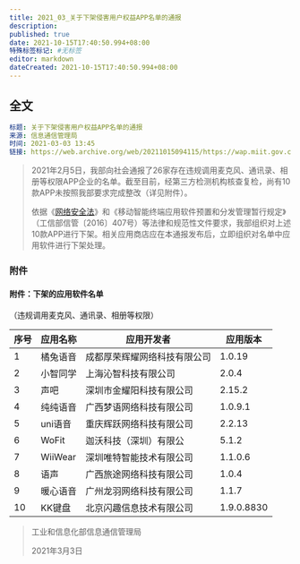 ```yaml
---
title: 2021_03_关于下架侵害用户权益APP名单的通报
description:
published: true
date: 2021-10-15T17:40:50.994+08:00
特殊标签标记: #无标签
editor: markdown
dateCreated: 2021-10-15T17:40:50.994+08:00
---
```


## 全文

```YAML
标题: 关于下架侵害用户权益APP名单的通报
来源: 信息通信管理局
时间: 2021-03-03 13:45
链接: https://web.archive.org/web/20211015094115/https://wap.miit.gov.cn/gyhxxhb/jgsj/xxtxglj/APPqhyhqyzxzzxd/tzgg/art/2021/art_89edac69a52648e29645b7478c655fd4.html
```

> 2021年2月5日，我部向社会通报了26家存在违规调用麦克风、通讯录、相册等权限APP企业的名单。截至目前，经第三方检测机构核查复检，尚有10款APP未按照我部要求完成整改（详见附件）。
>
> 依据《[网络安全法](/rule/普通法律/中华人民共和国网络安全法.md)》和《移动智能终端应用软件预置和分发管理暂行规定》（工信部信管〔2016〕407号）等法律和规范性文件要求，我部组织对上述10款APP进行下架。相关应用商店应在本通报发布后，立即组织对名单中应用软件进行下架处理。

### 附件

#### 附件：下架的应用软件名单

（违规调用麦克风、通讯录、相册等权限）

| 序号 | 应用名称 | 应用开发者                   | 应用版本   |
| ---- | -------- | ---------------------------- | ---------- |
| 1    | 橘兔语音 | 成都厚荣辉耀网络科技有限公司 | 1.0.19     |
| 2    | 小智同学 | 上海沁智科技有限公司         | 2.0.4      |
| 3    | 声吧     | 深圳市金耀阳科技有限公司     | 2.15.2     |
| 4    | 纯纯语音 | 广西梦语网络科技有限公司     | 1.0.9.1    |
| 5    | uni语音  | 重庆辉跃网络科技有限公司     | 2.2.13     |
| 6    | WoFit    | 迦沃科技（深圳）有限公       | 5.1.2      |
| 7    | WiiWear  | 深圳唯特智能技术有限公司     | 1.1.0.6    |
| 8    | 语声     | 广西旅途网络科技有限公司     | 1.0.4      |
| 9    | 暖心语音 | 广州龙羽网络科技有限公司     | 1.1.7      |
| 10   | KK键盘   | 北京闪趣信息技术有限公司     | 1.9.0.8830 |

> 工业和信息化部信息通信管理局
>
> 2021年3月3日
